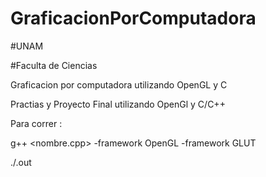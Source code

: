 # GraficacionPorComputadora

#UNAM

#Faculta de Ciencias


Graficacion por computadora utilizando OpenGL y C 


Practias y Proyecto Final utilizando OpenGl y C/C++


Para correr :


g++ <nombre.cpp> -framework OpenGL -framework GLUT 


./<nombre>.out

